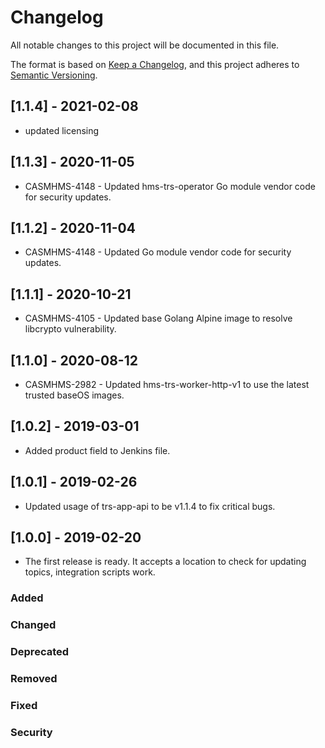 # Changelog

All notable changes to this project will be documented in this file.

The format is based on [Keep a Changelog](https://keepachangelog.com/en/1.0.0/),
and this project adheres to [Semantic Versioning](https://semver.org/spec/v2.0.0.html).

## [1.1.4] - 2021-02-08

- updated licensing

## [1.1.3] - 2020-11-05

- CASMHMS-4148 - Updated hms-trs-operator Go module vendor code for security updates.

## [1.1.2] - 2020-11-04

- CASMHMS-4148 - Updated Go module vendor code for security updates.

## [1.1.1] - 2020-10-21

- CASMHMS-4105 - Updated base Golang Alpine image to resolve libcrypto vulnerability.

## [1.1.0] - 2020-08-12

- CASMHMS-2982 - Updated hms-trs-worker-http-v1 to use the latest trusted baseOS images.

## [1.0.2] - 2019-03-01

- Added product field to Jenkins file.

## [1.0.1] - 2019-02-26

- Updated usage of trs-app-api to be v1.1.4 to fix critical bugs. 

## [1.0.0] - 2019-02-20

- The first release is ready.  It accepts a location to check for updating topics, integration scripts work. 

### Added

### Changed

### Deprecated

### Removed

### Fixed

### Security

